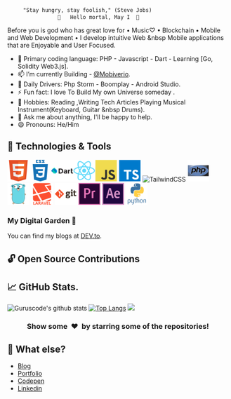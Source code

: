 
         "Stay hungry, stay foolish," (Steve Jobs)
                    👋   Hello mortal, May I  👋
                    
Before you is god who has great love for • Music♡  • Blockchain • Mobile and Web Development • I develop intuitive Web  &nbsp  Mobile applications that are Enjoyable and User Focused.



* 🌱 Primary coding language: PHP - Javascript - Dart - Learning [Go, Solidity Web3.js].
* 📫 I’m currently  Building - [@Mobiverio](https://mobiverio.com/).
* 🚀 Daily Drivers: Php Storm - Boomplay - Android Studio.
* ⚡ Fun fact: I love To Build My own Universe someday  .
* 🎉 Hobbies: Reading ,Writing Tech Articles Playing Musical Instrument(Keyboard, Guitar &nbsp Drums).
* 💬 Ask me about anything, I'll be happy to help.
* 😄 Pronouns: He/Him



## 🔧 Technologies & Tools
<img src="https://github.com/devicons/devicon/blob/master/icons/html5/html5-original.svg" alt="HTML" width="50" height="50"/><img src="https://github.com/devicons/devicon/blob/master/icons/css3/css3-plain-wordmark.svg" alt="Css" width="50" height="50"/><img src="https://github.com/devicons/devicon/blob/master/icons/dart/dart-original-wordmark.svg" alt="Dart" width="50" height="50"/><img src="https://github.com/devicons/devicon/blob/master/icons/react/react-original.svg" alt="ReactJs" width="50" height="50"/><img src="https://github.com/devicons/devicon/blob/master/icons/javascript/javascript-original.svg" alt="JavaScript" width="50" height="50"/>  <img src="https://github.com/devicons/devicon/blob/master/icons/typescript/typescript-original.svg" alt="TypeScript" width="50" height="50"/>  <img src="https://cdn.worldvectorlogo.com/logos/tailwindcss.svg" alt="TailwindCSS" width="50" height="50"/>        <img src="https://github.com/devicons/devicon/blob/master/icons/php/php-original.svg" alt="PHP" width="50" height="50"/>  <img src="https://github.com/devicons/devicon/blob/master/icons/go/go-original.svg" alt="Go" width="50" height="50"/>    <img src="https://github.com/devicons/devicon/blob/master/icons/laravel/laravel-plain-wordmark.svg" alt="Laravel" width="50" height="50"/>   <img src="https://github.com/devicons/devicon/blob/master/icons/git/git-original-wordmark.svg" alt="Git" width="50" height="50"/>     <img src="https://github.com/devicons/devicon/blob/master/icons/premierepro/premierepro-original.svg" alt="Premier Pro" width="50" height="50"/>    <img src="https://github.com/devicons/devicon/blob/master/icons/aftereffects/aftereffects-original.svg" alt="After Effect" width="50" height="50"/>   <img src="https://github.com/devicons/devicon/blob/master/icons/python/python-original-wordmark.svg" alt="PYTHON" width="50" height="50"/>      


### My Digital Garden 🌱
You can find my blogs at [DEV.to](https://dev.to/richardsisaac).

</td>

## 🔓 Open Source Contributions
  
  
## &#x1f4c8; GitHub Stats.
![Guruscode's github stats](https://github-readme-stats.vercel.app/api?username=guruscode&show_icons=true&title_color=f4f4f4&&icon_color=00d8fd&bg_color=0A1A2F&text_color=a3a8c3)
[![Top Langs](https://github-readme-stats.vercel.app/api/top-langs/?username=guruscode&layout=compact&theme=radical)](https://github.com/guruscode)
<img 
   src="https://github-readme-stats.vercel.app/api?username=guruscode&show_icons=true&theme=tokyonight" 
/>





<h3 align="center">Show some &nbsp;❤️&nbsp; by starring some of the repositories!</h3>


## 🤷 What else?
- [Blog](https://hashnode.com/@engrdexter)
- [Portfolio](https://richard-dexter.vercel.app/)
- [Codepen](https://codepen.io/guruscode)
- [Linkedin](https://www.linkedin.com/in/dexterslens/)
 
